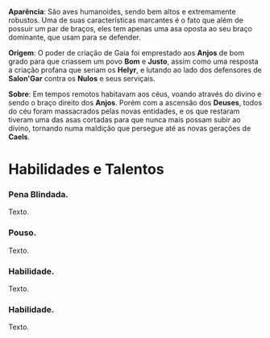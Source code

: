 **Aparência**: São aves humanoides, sendo bem altos e extremamente robustos. Uma de suas características marcantes é o fato que além de possuir um par de braços, eles tem apenas uma asa oposta ao seu braço dominante, que usam para se defender.

**Origem**: O poder de criação de Gaia foi emprestado aos **Anjos** de bom grado para que criassem um povo **Bom** e **Justo**, assim como uma resposta a criação profana que seriam os **Helyr**, e lutando ao lado dos defensores de **Salon'Gar** contra os **Nulos** e seus serviçais.

**Sobre**: Em tempos remotos habitavam aos céus, voando através do divino e sendo o braço direito dos **Anjos**. Porém com a ascensão dos **Deuses**, todos do céu foram massacrados pelas novas entidades, e os que restaram tiveram uma das asas cortadas para que nunca mais possam subir ao divino, tornando numa maldição que persegue até as novas gerações de **Caels**.

# Habilidades e Talentos

### Pena Blindada.

Texto.

### Pouso.

Texto.

### Habilidade.

Texto.

### Habilidade.

Texto.